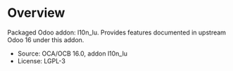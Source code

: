 # Overview

Packaged Odoo addon: l10n_lu. Provides features documented in upstream Odoo 16 under this addon.

- Source: OCA/OCB 16.0, addon l10n_lu
- License: LGPL-3
